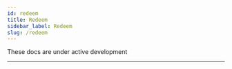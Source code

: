 ```yaml
---
id: redeem
title: Redeem
sidebar_label: Redeem
slug: /redeem
---
```


These docs are under active development

---
